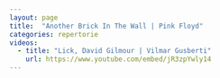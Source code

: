 ```yaml
---
layout: page
title:  "Another Brick In The Wall | Pink Floyd"
categories: repertorie
videos:
  - title: "Lick, David Gilmour | Vilmar Gusberti"
    url: https://www.youtube.com/embed/jR3zpYwly14
---
```

